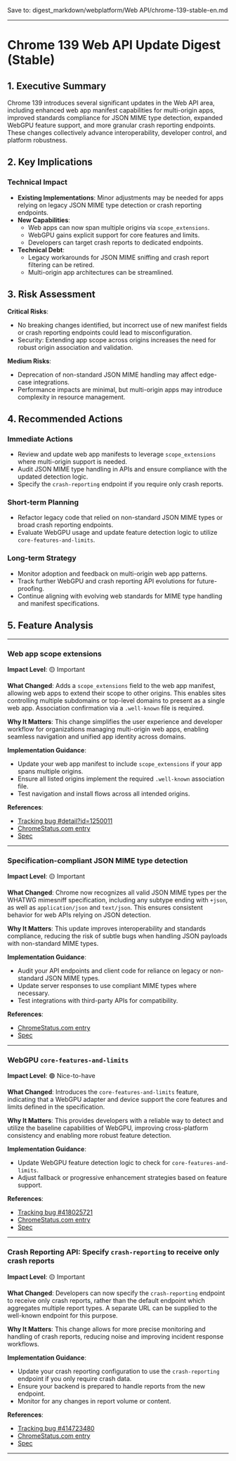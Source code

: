 Save to: digest_markdown/webplatform/Web API/chrome-139-stable-en.md

---

# Chrome 139 Web API Update Digest (Stable)

## 1. Executive Summary

Chrome 139 introduces several significant updates in the Web API area, including enhanced web app manifest capabilities for multi-origin apps, improved standards compliance for JSON MIME type detection, expanded WebGPU feature support, and more granular crash reporting endpoints. These changes collectively advance interoperability, developer control, and platform robustness.

## 2. Key Implications

### Technical Impact

- **Existing Implementations**: Minor adjustments may be needed for apps relying on legacy JSON MIME type detection or crash reporting endpoints.
- **New Capabilities**: 
  - Web apps can now span multiple origins via `scope_extensions`.
  - WebGPU gains explicit support for core features and limits.
  - Developers can target crash reports to dedicated endpoints.
- **Technical Debt**: 
  - Legacy workarounds for JSON MIME sniffing and crash report filtering can be retired.
  - Multi-origin app architectures can be streamlined.

## 3. Risk Assessment

**Critical Risks**:
- No breaking changes identified, but incorrect use of new manifest fields or crash reporting endpoints could lead to misconfiguration.
- Security: Extending app scope across origins increases the need for robust origin association and validation.

**Medium Risks**:
- Deprecation of non-standard JSON MIME handling may affect edge-case integrations.
- Performance impacts are minimal, but multi-origin apps may introduce complexity in resource management.

## 4. Recommended Actions

### Immediate Actions

- Review and update web app manifests to leverage `scope_extensions` where multi-origin support is needed.
- Audit JSON MIME type handling in APIs and ensure compliance with the updated detection logic.
- Specify the `crash-reporting` endpoint if you require only crash reports.

### Short-term Planning

- Refactor legacy code that relied on non-standard JSON MIME types or broad crash reporting endpoints.
- Evaluate WebGPU usage and update feature detection logic to utilize `core-features-and-limits`.

### Long-term Strategy

- Monitor adoption and feedback on multi-origin web app patterns.
- Track further WebGPU and crash reporting API evolutions for future-proofing.
- Continue aligning with evolving web standards for MIME type handling and manifest specifications.

## 5. Feature Analysis

---

### Web app scope extensions

**Impact Level**: 🟡 Important

**What Changed**:
Adds a `scope_extensions` field to the web app manifest, allowing web apps to extend their scope to other origins. This enables sites controlling multiple subdomains or top-level domains to present as a single web app. Association confirmation via a `.well-known` file is required.

**Why It Matters**:
This change simplifies the user experience and developer workflow for organizations managing multi-origin web apps, enabling seamless navigation and unified app identity across domains.

**Implementation Guidance**:
- Update your web app manifest to include `scope_extensions` if your app spans multiple origins.
- Ensure all listed origins implement the required `.well-known` association file.
- Test navigation and install flows across all intended origins.

**References**:
- [Tracking bug #detail?id=1250011](https://issues.chromium.org/issues/detail?id=1250011)
- [ChromeStatus.com entry](https://chromestatus.com/feature/5746537956114432)
- [Spec](https://github.com/WICG/manifest-incubations/pull/113)

---

### Specification-compliant JSON MIME type detection

**Impact Level**: 🟡 Important

**What Changed**:
Chrome now recognizes all valid JSON MIME types per the WHATWG mimesniff specification, including any subtype ending with `+json`, as well as `application/json` and `text/json`. This ensures consistent behavior for web APIs relying on JSON detection.

**Why It Matters**:
This update improves interoperability and standards compliance, reducing the risk of subtle bugs when handling JSON payloads with non-standard MIME types.

**Implementation Guidance**:
- Audit your API endpoints and client code for reliance on legacy or non-standard JSON MIME types.
- Update server responses to use compliant MIME types where necessary.
- Test integrations with third-party APIs for compatibility.

**References**:
- [ChromeStatus.com entry](https://chromestatus.com/feature/5470594816278528)
- [Spec](https://mimesniff.spec.whatwg.org/#json-mime-type)

---

### WebGPU `core-features-and-limits`

**Impact Level**: 🟢 Nice-to-have

**What Changed**:
Introduces the `core-features-and-limits` feature, indicating that a WebGPU adapter and device support the core features and limits defined in the specification.

**Why It Matters**:
This provides developers with a reliable way to detect and utilize the baseline capabilities of WebGPU, improving cross-platform consistency and enabling more robust feature detection.

**Implementation Guidance**:
- Update WebGPU feature detection logic to check for `core-features-and-limits`.
- Adjust fallback or progressive enhancement strategies based on feature support.

**References**:
- [Tracking bug #418025721](https://issues.chromium.org/issues/418025721)
- [ChromeStatus.com entry](https://chromestatus.com/feature/4744775089258496)
- [Spec](https://gpuweb.github.io/gpuweb/#core-features-and-limits)

---

### Crash Reporting API: Specify `crash-reporting` to receive only crash reports

**Impact Level**: 🟡 Important

**What Changed**:
Developers can now specify the `crash-reporting` endpoint to receive only crash reports, rather than the default endpoint which aggregates multiple report types. A separate URL can be supplied to the well-known endpoint for this purpose.

**Why It Matters**:
This change allows for more precise monitoring and handling of crash reports, reducing noise and improving incident response workflows.

**Implementation Guidance**:
- Update your crash reporting configuration to use the `crash-reporting` endpoint if you only require crash data.
- Ensure your backend is prepared to handle reports from the new endpoint.
- Monitor for any changes in report volume or content.

**References**:
- [Tracking bug #414723480](https://issues.chromium.org/issues/414723480)
- [ChromeStatus.com entry](https://chromestatus.com/feature/5129218731802624)
- [Spec](https://wicg.github.io/crash-reporting/#crash-reports-delivery-priority)

---